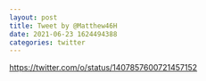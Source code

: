 ```yaml
--- 
layout: post 
title: Tweet by @Matthew46H 
date: 2021-06-23 1624494388 
categories: twitter 
--- 
```

https://twitter.com/o/status/1407857600721457152